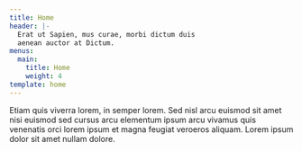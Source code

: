```yaml
---
title: Home
header: |-
  Erat ut Sapien, mus curae, morbi dictum duis
  aenean auctor at Dictum.
menus:
  main:
    title: Home
    weight: 4
template: home
---
```


Etiam quis viverra lorem, in semper lorem. Sed nisl arcu euismod sit amet nisi euismod sed cursus arcu elementum ipsum arcu vivamus quis venenatis orci lorem ipsum et magna feugiat veroeros aliquam. Lorem ipsum dolor sit amet nullam dolore.
